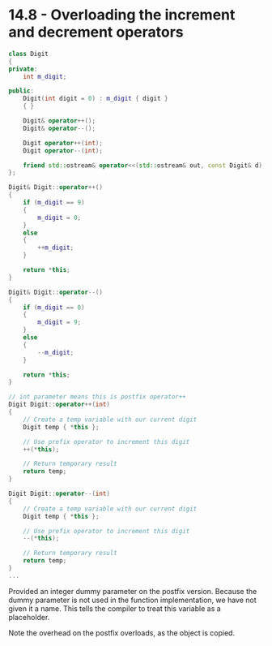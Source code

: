 # 14.8 - Overloading the increment and decrement operators

```c++
class Digit
{
private:
    int m_digit;

public:
    Digit(int digit = 0) : m_digit { digit }
    { }

    Digit& operator++();
    Digit& operator--();

    Digit operator++(int);
    Digit operator--(int);

    friend std::ostream& operator<<(std::ostream& out, const Digit& d);
};

Digit& Digit::operator++()
{
    if (m_digit == 9)
    {
        m_digit = 0;
    }
    else
    {
        ++m_digit;
    }

    return *this;
}

Digit& Digit::operator--()
{
    if (m_digit == 0)
    {
        m_digit = 9;
    }
    else
    {
        --m_digit;
    }

    return *this;
}

// int parameter means this is postfix operator++
Digit Digit::operator++(int)
{
    // Create a temp variable with our current digit
    Digit temp { *this };

    // Use prefix operator to increment this digit
    ++(*this);

    // Return temporary result
    return temp;
}

Digit Digit::operator--(int)
{
    // Create a temp variable with our current digit
    Digit temp { *this };

    // Use prefix operator to increment this digit
    --(*this);

    // Return temporary result
    return temp;
}
...
```

Provided an integer dummy parameter on the postfix version. Because the dummy parameter is
not used in the function implementation, we have not given it a name. This tells the
compiler to treat this variable as a placeholder.

Note the overhead on the postfix overloads, as the object is copied.
